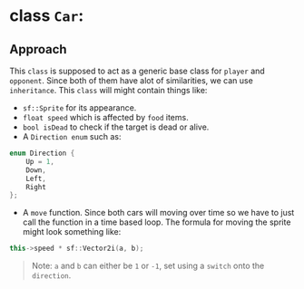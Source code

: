 # class `Car`:
## Approach
This `class` is supposed to act as a generic base class for `player` and `opponent`. 
Since both of them have alot of similarities, we can use `inheritance`. 
This `class` will might contain things like:
- `sf::Sprite` for its appearance.
- `float speed` which is affected by `food` items.
- `bool isDead` to check if the target is dead or alive.
- A `Direction enum` such as:
```cpp
enum Direction {
    Up = 1,
    Down,
    Left,
    Right
};
```
- A `move` function. 
Since both cars will moving over time so we have to just call the function in a time based loop. 
The formula for moving the sprite might look something like:
```cpp
this->speed * sf::Vector2i(a, b);
```
> Note: `a` and `b` can either be `1` or `-1`, set using a `switch` onto the `direction`.